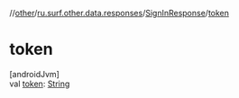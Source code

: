 //[other](../../../index.md)/[ru.surf.other.data.responses](../index.md)/[SignInResponse](index.md)/[token](token.md)

# token

[androidJvm]\
val [token](token.md): [String](https://kotlinlang.org/api/latest/jvm/stdlib/kotlin/-string/index.html)
